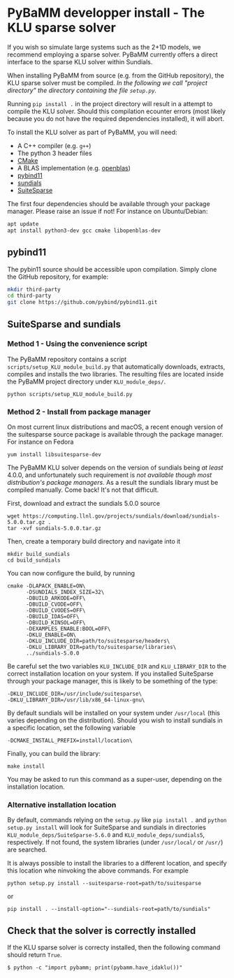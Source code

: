 # PyBaMM developper install - The KLU sparse solver
If you wish so simulate large systems such as the 2+1D models, we recommend employing a
sparse solver.
PyBaMM currently offers a direct interface to the sparse KLU solver within Sundials.

When installing PyBaMM from source (e.g. from the GitHub repository), the KLU sparse solver must
be compiled.
_In the following we call "project directory" the directory containing the file `setup.py`._

Running `pip install .` in the project directory will result in a attempt to compile the
KLU solver.
Should this compilation ecounter errors (most likely because you do not have the required dependencies
installed), it will abort.

To install the KLU solver as part of PyBaMM, you will need:
+ A C++ compiler (e.g. `g++`)
+ The python 3 header files
+ [CMake](https://cmake.org/)
+ A BLAS implementation (e.g. [openblas](https://www.openblas.net/))
+ [pybind11](https://github.com/pybind/pybind11)
+ [sundials](https://computing.llnl.gov/projects/sundials)
+ [SuiteSparse](http://faculty.cse.tamu.edu/davis/suitesparse.html)

The first four dependencies should be available through your package manager.
Please raise an issue if not!
For instance on Ubuntu/Debian:
```bash
apt update
apt install python3-dev gcc cmake libopenblas-dev
```

## pybind11
The pybin11 source should be accessible upon compilation.
Simply clone the GitHub repository, for example:
```bash
mkdir third-party
cd third-party
git clone https://github.com/pybind/pybind11.git
```

## SuiteSparse and sundials 
### Method 1 - Using the convenience script
The PyBaMM repository contains a script `scripts/setup_KLU_module_build.py` that automatically
downloads, extracts, compiles and installs the two libraries.
The resulting files are located inside the PyBaMM project directory under `KLU_module_deps/`.
```
python scripts/setup_KLU_module_build.py
```

### Method 2 - Install from package manager
On most current linux distributions and macOS, a recent enough version of 
the suitesparse source package is available through the package manager.
For instance on Fedora
```
yum install libsuitesparse-dev
```
The PyBaMM KLU solver depends on the version of sundials being _at least_ 4.0.0, and unfortunately such requirement is _not available though most distribution's package managers_.
As a result the sundials library must be compiled manually.
Come back! It's not that difficult.

First, download and extract the sundials 5.0.0 source
```
wget https://computing.llnl.gov/projects/sundials/download/sundials-5.0.0.tar.gz .
tar -xvf sundials-5.0.0.tar.gz
```
Then, create a temporary build directory and navigate into it
```
mkdir build_sundials
cd build_sundials
```
You can now configure the build, by running
```
cmake -DLAPACK_ENABLE=ON\
      -DSUNDIALS_INDEX_SIZE=32\
      -DBUILD_ARKODE=OFF\
      -DBUILD_CVODE=OFF\
      -DBUILD_CVODES=OFF\
      -DBUILD_IDAS=OFF\
      -DBUILD_KINSOL=OFF\
      -DEXAMPLES_ENABLE:BOOL=OFF\
      -DKLU_ENABLE=ON\
      -DKLU_INCLUDE_DIR=path/to/suitesparse/headers\
      -DKLU_LIBRARY_DIR=path/to/suitesparse/libraries\
      ../sundials-5.0.0
```
Be careful set the two variables `KLU_INCLUDE_DIR` and `KLU_LIBRARY_DIR`
to the correct installation location on your system.
If you installed SuiteSparse through your package manager, this is likely to be something of 
the type:
```
-DKLU_INCLUDE_DIR=/usr/include/suitesparse\
-DKLU_LIBRARY_DIR=/usr/lib/x86_64-linux-gnu\
```
By default sundials will be installed on your system under `/usr/local` (this varies depending on the 
distribution).
Should you wish to install sundials in a specific location, set the following variable
```
-DCMAKE_INSTALL_PREFIX=install/location\
```
Finally, you can build the library:
```
make install
```
You may be asked to run this command as a super-user, depending on the installation location.

### Alternative installation location
By default, commands relying on the `setup.py` like `pip install .` and  `python setup.py install`
will look for SuiteSparse and sundials in directories `KLU_module_deps/SuiteSparse-5.6.0` and 
`KLU_module_deps/sundials5`, respectively.
If not found, the system libraries (under `/usr/local/` or `/usr/`) are searched.

It is always possible to install the libraries to a different location, and specify this location
whe ninvoking the above commands.
For example

```
python setup.py install --suitesparse-root=path/to/suitesparse
```
or 
```
pip install . --install-option="--sundials-root=path/to/sundials"
```

## Check that the solver is correctly installed
If the KLU sparse solver is correcty installed, then the following command
should return `True`.
```
$ python -c "import pybamm; print(pybamm.have_idaklu())"
```
